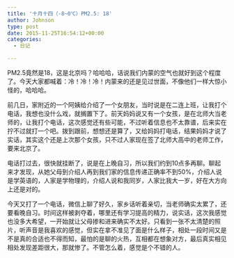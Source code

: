 ```yaml
---
title: '十月十四（-8~0℃）PM2.5: 18'
author: Johnson
type: post
date: 2015-11-25T16:54:12+00:00
categories:
  - 日记

---
```

PM2.5竟然是18，这是北京吗？哈哈哈，话说我们内蒙的空气也就好到这个程度了。今天大家都喊着：冷！冷！冷！内蒙来的还是见过世面，不像他们一样大惊小怪的，哈哈哈。

前几日，家附近的一个阿姨给介绍了一个女朋友，当时说是在二连上班，让我打个电话，我想也没什么戏，就搁置下了。前天妈妈说又有一个女孩，是在北师大当老师的，让我打个电话，这次感觉还有些可能，不过听着信息也不太靠谱，后来实在拧不过就打一个吧。拨到跟前，想想还是算了，又给妈妈打电话，结果妈妈才说了实话，其实这个还是上次那个女孩，只不过人家现在签了北师大高中的老师工作，要来北京了。

电话打过去，很快就挂断了，说是在上晚自习，所以我们约到10点多再聊。聊起来才发现，从她父母到介绍人再到我们家的信息传递正确率不到50%，介绍人说是学英语的，人家是学物理的，介绍人说和我同岁，人家比我大一岁，好在大方向上还是对的。

今天又打了一个电话，微信上聊了好久，家乡话听着亲切，当老师确实太累了，还要看晚自习。时间这样被剥夺着，哪里还有学习提高的精力，说实话，这次我感觉也没多大希望，一开始就让父母掺和进来确实不太好。只看到一张不太清楚的照片，听声音是我喜欢的感觉，但实在拿不准见了面是什么样子，相处一段时间又是不是真的合适也不得而知，最怕的是聊的火热，互相都在想象对方，最后真实相见相处发现差距很大，那就惨了。不管怎么着，感觉是个不错的人。